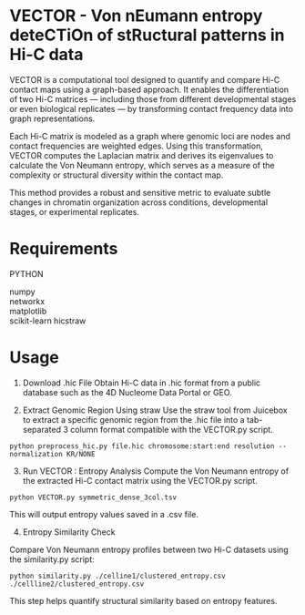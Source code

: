 # VECTOR - Von nEumann entropy deteCTiOn of stRuctural patterns in Hi-C data

VECTOR is a computational tool designed to quantify and compare Hi-C contact maps using a graph-based approach. It enables the differentiation of two Hi-C matrices — including those from different developmental stages or even biological replicates — by transforming contact frequency data into graph representations.

Each Hi-C matrix is modeled as a graph where genomic loci are nodes and contact frequencies are weighted edges. Using this transformation, VECTOR computes the Laplacian matrix and derives its eigenvalues to calculate the Von Neumann entropy, which serves as a measure of the complexity or structural diversity within the contact map.

This method provides a robust and sensitive metric to evaluate subtle changes in chromatin organization across conditions, developmental stages, or experimental replicates. 

# Requirements

PYTHON

numpy  
networkx  
matplotlib  
scikit-learn
hicstraw


# Usage

1. Download .hic File
Obtain Hi-C data in .hic format from a public database such as the 4D Nucleome Data Portal or GEO.

2. Extract Genomic Region Using straw
Use the straw tool from Juicebox to extract a specific genomic region from the .hic file into a tab-separated 3 column format compatible with the VECTOR.py script.

```
python preprocess_hic.py file.hic chromosome:start:end resolution --normalization KR/NONE

```

3. Run VECTOR : Entropy Analysis
Compute the Von Neumann entropy of the extracted Hi-C contact matrix using the VECTOR.py script.

```
python VECTOR.py symmetric_dense_3col.tsv

```
This will output entropy values saved in a .csv file.


4. Entropy Similarity Check

Compare Von Neumann entropy profiles between two Hi-C datasets using the similarity.py script:

```
python similarity.py ./celline1/clustered_entropy.csv ./cellline2/clustered_entropy.csv 

```   
This step helps quantify structural similarity based on entropy features.



